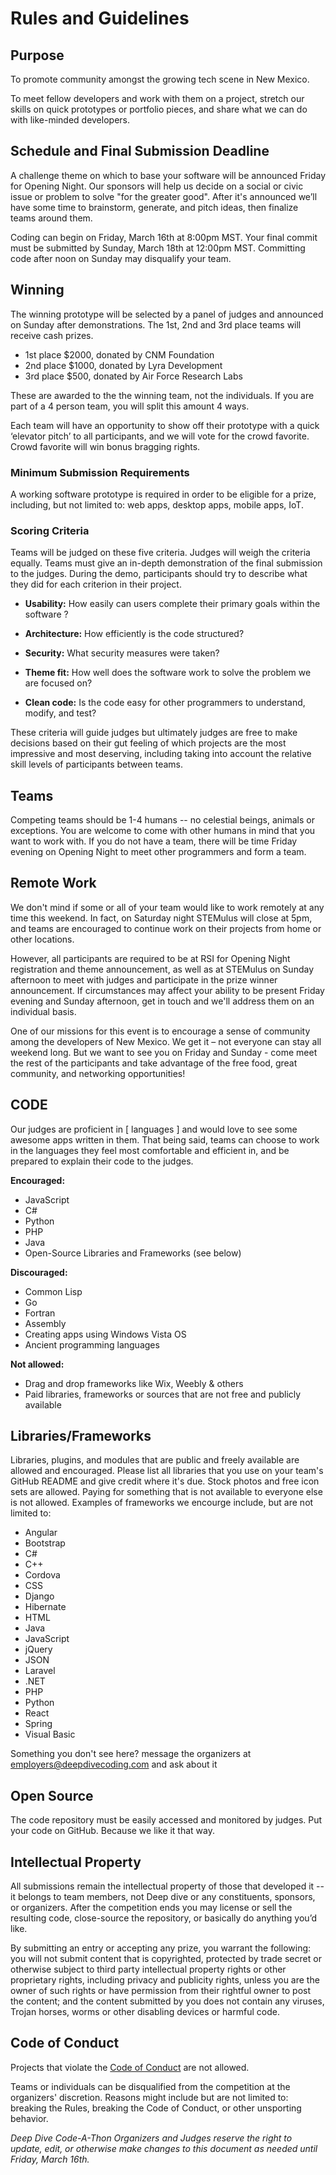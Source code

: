 # Rules and Guidelines

## Purpose
To promote community amongst the growing tech scene in New Mexico.

To meet fellow developers and work with them on a project, stretch our skills on quick prototypes or portfolio pieces, and share what we can do with like-minded developers.

## Schedule and Final Submission Deadline
A challenge theme on which to base your software will be announced Friday for Opening Night. Our sponsors will help us decide on a social or civic issue or problem to solve "for the greater good". After it's announced we’ll have some time to brainstorm, generate, and pitch ideas, then finalize teams around them.

Coding can begin on Friday, March 16th at 8:00pm MST. Your final commit must be submitted by Sunday, March 18th at 12:00pm MST. Committing code after noon on Sunday may disqualify your team.

## Winning
The winning prototype will be selected by a panel of judges and announced on Sunday after demonstrations. The 1st, 2nd and 3rd place teams will receive cash prizes.

- 1st place $2000, donated by CNM Foundation
- 2nd place $1000, donated by Lyra Development
- 3rd place $500, donated by Air Force Research Labs

These are awarded to the the winning team, not the individuals. If you are part of a 4 person team, you will split this amount 4 ways.

Each team will have an opportunity to show off their prototype with a quick ‘elevator pitch’ to all participants, and we will vote for the crowd favorite. Crowd favorite will win bonus bragging rights.

### Minimum Submission Requirements
A working software prototype is required in order to be eligible for a prize, including, but not limited to: web apps, desktop apps, mobile apps, IoT.

### Scoring Criteria
Teams will be judged on these five criteria. Judges will weigh the criteria equally. Teams must give an in-depth demonstration of the final submission to the judges. During the demo, participants should try to describe what they did for each criterion in their project.

- **Usability:** How easily can users complete their primary goals within the software ?

- **Architecture:** How efficiently is the code structured?

- **Security:** What security measures were taken?

- **Theme fit:** How well does the software work to solve the problem we are focused on?

- **Clean code:** Is the code easy for other programmers to understand, modify, and test?

These criteria will guide judges but ultimately judges are free to make decisions based on their gut feeling of which projects are the most impressive and most deserving, including taking into account the relative skill levels of participants between teams.

## Teams

Competing teams should be 1-4 humans -- no celestial beings, animals or exceptions. You are welcome to come with other humans in mind that you want to work with. If you do not have a team, there will be time Friday evening on Opening Night to meet other programmers and form a team.

## Remote Work

We don't mind if some or all of your team would like to work remotely at any time this weekend. In fact, on Saturday night STEMulus will close at 5pm, and teams are encouraged to continue work on their projects from home or other locations. 

However, all participants are required to be at RSI for Opening Night registration and theme announcement, as well as at STEMulus on Sunday afternoon to meet with judges and participate in the prize winner announcement.  If circumstances may affect your ability to be present Friday evening and Sunday afternoon, get in touch and we'll address them on an individual basis. 

One of our missions for this event is to encourage a sense of community among the developers of New Mexico. We get it – not everyone can stay all weekend long. But we want to see you on Friday and Sunday - come meet the rest of the participants and take advantage of the free food, great community, and networking opportunities!

## CODE
Our judges are proficient in [ languages ] and would love to see some awesome apps written in them. That being said, teams can choose to work in the languages they feel most comfortable and efficient in, and be prepared to explain their code to the judges.

**Encouraged:**
- JavaScript
- C#
- Python
- PHP
- Java
- Open-Source Libraries and Frameworks (see below)

**Discouraged:**
- Common Lisp
- Go
- Fortran
- Assembly
- Creating apps using Windows Vista OS
- Ancient programming languages

**Not allowed:**
- Drag and drop frameworks like Wix, Weebly & others
- Paid libraries, frameworks or sources that are not free and publicly available

## Libraries/Frameworks
Libraries, plugins, and modules that are public and freely available are allowed and encouraged. Please list all libraries that you use on your team's GitHub README and give credit where it's due. Stock photos and free icon sets are allowed. Paying for something that is not available to everyone else is not allowed. Examples of frameworks we encourge include, but are not limited to:

- Angular
- Bootstrap
- C#
- C++
- Cordova
- CSS
- Django
- Hibernate
- HTML
- Java
- JavaScript
- jQuery
- JSON
- Laravel
- .NET
- PHP
- Python
- React
- Spring
- Visual Basic

Something you don't see here? message the organizers at [employers@deepdivecoding.com](mailto:employers@deepdivecoding.com) and ask about it

## Open Source
The code repository must be easily accessed and monitored by judges. Put your code on GitHub. Because we like it that way.

## Intellectual Property
All submissions remain the intellectual property of those that developed it -- it belongs to team members, not Deep dive or any constituents, sponsors, or organizers. After the competition ends you may license or sell the resulting code, close-source the repository, or basically do anything you’d like.

By submitting an entry or accepting any prize, you warrant the following: you will not submit content that is copyrighted, protected by trade secret or otherwise subject to third party intellectual property rights or other proprietary rights, including privacy and publicity rights, unless you are the owner of such rights or have permission from their rightful owner to post the content; and the content submitted by you does not contain any viruses, Trojan horses, worms or other disabling devices or harmful code.

## Code of Conduct
Projects that violate the [Code of Conduct](code-of-conduct.md) are not allowed.

Teams or individuals can be disqualified from the competition at the organizers' discretion. Reasons might include but are not limited to: breaking the Rules, breaking the Code of Conduct, or other unsporting behavior.

_Deep Dive Code-A-Thon Organizers and Judges reserve the right to update, edit, or otherwise make changes to this document as needed until Friday, March 16th._
